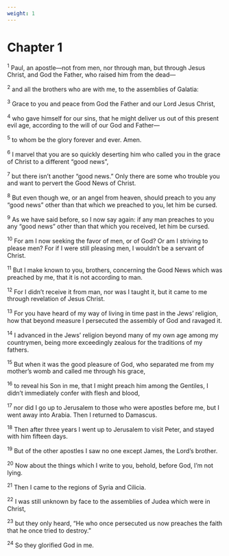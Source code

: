 ```yaml
---
weight: 1
---
```


# Chapter 1

<sup>1</sup> Paul, an apostle—not from men, nor through man, but through Jesus Christ, and God the Father, who raised him from the dead— 

<sup>2</sup> and all the brothers who are with me, to the assemblies of Galatia: 

<sup>3</sup> Grace to you and peace from God the Father and our Lord Jesus Christ, 

<sup>4</sup> who gave himself for our sins, that he might deliver us out of this present evil age, according to the will of our God and Father— 

<sup>5</sup> to whom be the glory forever and ever. Amen. 

<sup>6</sup> I marvel that you are so quickly deserting him who called you in the grace of Christ to a different “good news”, 

<sup>7</sup> but there isn’t another “good news.” Only there are some who trouble you and want to pervert the Good News of Christ. 

<sup>8</sup> But even though we, or an angel from heaven, should preach to you any “good news” other than that which we preached to you, let him be cursed. 

<sup>9</sup> As we have said before, so I now say again: if any man preaches to you any “good news” other than that which you received, let him be cursed. 

<sup>10</sup> For am I now seeking the favor of men, or of God? Or am I striving to please men? For if I were still pleasing men, I wouldn’t be a servant of Christ. 

<sup>11</sup> But I make known to you, brothers, concerning the Good News which was preached by me, that it is not according to man. 

<sup>12</sup> For I didn’t receive it from man, nor was I taught it, but it came to me through revelation of Jesus Christ. 

<sup>13</sup> For you have heard of my way of living in time past in the Jews’ religion, how that beyond measure I persecuted the assembly of God and ravaged it. 

<sup>14</sup> I advanced in the Jews’ religion beyond many of my own age among my countrymen, being more exceedingly zealous for the traditions of my fathers. 

<sup>15</sup> But when it was the good pleasure of God, who separated me from my mother’s womb and called me through his grace, 

<sup>16</sup> to reveal his Son in me, that I might preach him among the Gentiles, I didn’t immediately confer with flesh and blood, 

<sup>17</sup> nor did I go up to Jerusalem to those who were apostles before me, but I went away into Arabia. Then I returned to Damascus. 

<sup>18</sup> Then after three years I went up to Jerusalem to visit Peter, and stayed with him fifteen days. 

<sup>19</sup> But of the other apostles I saw no one except James, the Lord’s brother. 

<sup>20</sup> Now about the things which I write to you, behold, before God, I’m not lying. 

<sup>21</sup> Then I came to the regions of Syria and Cilicia. 

<sup>22</sup> I was still unknown by face to the assemblies of Judea which were in Christ, 

<sup>23</sup> but they only heard, “He who once persecuted us now preaches the faith that he once tried to destroy.” 

<sup>24</sup> So they glorified God in me. 


